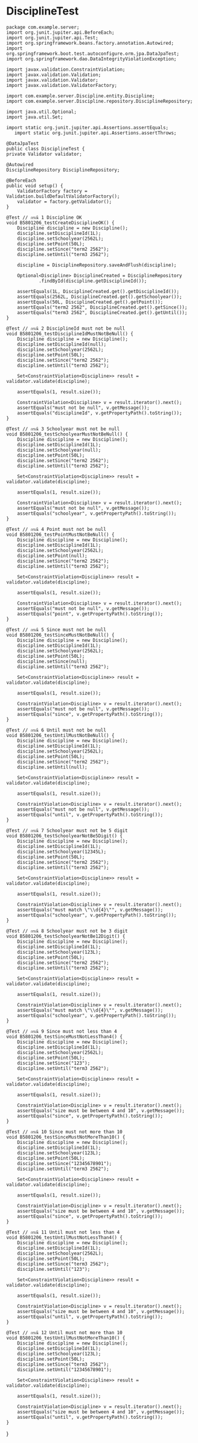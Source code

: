 # DisciplineTest



    package com.example.server;
    import org.junit.jupiter.api.BeforeEach;
    import org.junit.jupiter.api.Test;
    import org.springframework.beans.factory.annotation.Autowired;
    import org.springframework.boot.test.autoconfigure.orm.jpa.DataJpaTest;
    import org.springframework.dao.DataIntegrityViolationException;

    import javax.validation.ConstraintViolation;
    import javax.validation.Validation;
    import javax.validation.Validator;
    import javax.validation.ValidatorFactory;

    import com.example.server.Discipline.entity.Discipline;
    import com.example.server.Discipline.repository.DisciplineRepository;

    import java.util.Optional;
    import java.util.Set;

    import static org.junit.jupiter.api.Assertions.assertEquals;
       import static org.junit.jupiter.api.Assertions.assertThrows;

    @DataJpaTest
    public class DisciplineTest {
    private Validator validator;

    @Autowired
    DisciplineRepository DisciplineRepository;

    @BeforeEach
    public void setup() {
        ValidatorFactory factory = Validation.buildDefaultValidatorFactory();
        validator = factory.getValidator();
    }

    @Test // กรณี 1 Discipline OK
    void B5801206_testCreateDisciplineOK() {
        Discipline discipline = new Discipline();
        discipline.setDisciplineId(1L);
        discipline.setSchoolyear(2562L);
        discipline.setPoint(50L);
        discipline.setSince("term2 2562");
        discipline.setUntil("term3 2562");

        discipline = DisciplineRepository.saveAndFlush(discipline);

        Optional<Discipline> DisciplineCreated = DisciplineRepository
                .findById(discipline.getDisciplineId());

        assertEquals(1L, DisciplineCreated.get().getDisciplineId());
        assertEquals(2562L, DisciplineCreated.get().getSchoolyear());
        assertEquals(50L, DisciplineCreated.get().getPoint());
        assertEquals("term2 2562", DisciplineCreated.get().getSince());
        assertEquals("term3 2562", DisciplineCreated.get().getUntil());
    }

    @Test // กรณี 2 DisciplineId must not be null
    void B5801206_testDisciplineIdMustNotBeNull() {
        Discipline discipline = new Discipline();
        discipline.setDisciplineId(null);
        discipline.setSchoolyear(2562L);
        discipline.setPoint(50L);
        discipline.setSince("term2 2562");
        discipline.setUntil("term3 2562");

        Set<ConstraintViolation<Discipline>> result = validator.validate(discipline);

        assertEquals(1, result.size());

        ConstraintViolation<Discipline> v = result.iterator().next();
        assertEquals("must not be null", v.getMessage());
        assertEquals("disciplineId", v.getPropertyPath().toString());
    }

    @Test // กรณี 3 Schoolyear must not be null
    void B5801206_testSchoolyearMustNotBeNull() {
        Discipline discipline = new Discipline();
        discipline.setDisciplineId(1L);
        discipline.setSchoolyear(null);
        discipline.setPoint(50L);
        discipline.setSince("term2 2562");
        discipline.setUntil("term3 2562");

        Set<ConstraintViolation<Discipline>> result = validator.validate(discipline);

        assertEquals(1, result.size());

        ConstraintViolation<Discipline> v = result.iterator().next();
        assertEquals("must not be null", v.getMessage());
        assertEquals("schoolyear", v.getPropertyPath().toString());
    }

    @Test // กรณี 4 Point must not be null
    void B5801206_testPointMustNotBeNull() {
        Discipline discipline = new Discipline();
        discipline.setDisciplineId(1L);
        discipline.setSchoolyear(2562L);
        discipline.setPoint(null);
        discipline.setSince("term2 2562");
        discipline.setUntil("term3 2562");

        Set<ConstraintViolation<Discipline>> result = validator.validate(discipline);

        assertEquals(1, result.size());

        ConstraintViolation<Discipline> v = result.iterator().next();
        assertEquals("must not be null", v.getMessage());
        assertEquals("point", v.getPropertyPath().toString());
    }

    @Test // กรณี 5 Since must not be null
    void B5801206_testSinceMustNotBeNull() {
        Discipline discipline = new Discipline();
        discipline.setDisciplineId(1L);
        discipline.setSchoolyear(2562L);
        discipline.setPoint(50L);
        discipline.setSince(null);
        discipline.setUntil("term3 2562");

        Set<ConstraintViolation<Discipline>> result = validator.validate(discipline);

        assertEquals(1, result.size());

        ConstraintViolation<Discipline> v = result.iterator().next();
        assertEquals("must not be null", v.getMessage());
        assertEquals("since", v.getPropertyPath().toString());
    }

    @Test // กรณี 6 Until must not be null
    void B5801206_testUntilMustNotBeNull() {
        Discipline discipline = new Discipline();
        discipline.setDisciplineId(1L);
        discipline.setSchoolyear(2562L);
        discipline.setPoint(50L);
        discipline.setSince("term2 2562");
        discipline.setUntil(null);

        Set<ConstraintViolation<Discipline>> result = validator.validate(discipline);

        assertEquals(1, result.size());

        ConstraintViolation<Discipline> v = result.iterator().next();
        assertEquals("must not be null", v.getMessage());
        assertEquals("until", v.getPropertyPath().toString());
    }

    @Test // กรณี 7 Schoolyear must not be 5 digit
    void B5801206_testSchoolyearNotBe5Digit() {
        Discipline discipline = new Discipline();
        discipline.setDisciplineId(1L);
        discipline.setSchoolyear(12345L);
        discipline.setPoint(50L);
        discipline.setSince("term2 2562");
        discipline.setUntil("term3 2562");

        Set<ConstraintViolation<Discipline>> result = validator.validate(discipline);

        assertEquals(1, result.size());

        ConstraintViolation<Discipline> v = result.iterator().next();
        assertEquals("must match \"\\d{4}\"", v.getMessage());
        assertEquals("schoolyear", v.getPropertyPath().toString());
    }

    @Test // กรณี 8 Schoolyear must not be 3 digit
    void B5801206_testSchoolyearNotBe12Digit() {
        Discipline discipline = new Discipline();
        discipline.setDisciplineId(1L);
        discipline.setSchoolyear(123L);
        discipline.setPoint(50L);
        discipline.setSince("term2 2562");
        discipline.setUntil("term3 2562");

        Set<ConstraintViolation<Discipline>> result = validator.validate(discipline);

        assertEquals(1, result.size());

        ConstraintViolation<Discipline> v = result.iterator().next();
        assertEquals("must match \"\\d{4}\"", v.getMessage());
        assertEquals("schoolyear", v.getPropertyPath().toString());
    }

    @Test // กรณี 9 Since must not less than 4
    void B5801206_testSinceMustNotLessThan4() {
        Discipline discipline = new Discipline();
        discipline.setDisciplineId(1L);
        discipline.setSchoolyear(2562L);
        discipline.setPoint(50L);
        discipline.setSince("123");
        discipline.setUntil("term3 2562");

        Set<ConstraintViolation<Discipline>> result = validator.validate(discipline);

        assertEquals(1, result.size());

        ConstraintViolation<Discipline> v = result.iterator().next();
        assertEquals("size must be between 4 and 10", v.getMessage());
        assertEquals("since", v.getPropertyPath().toString());
    }

    @Test // กรณี 10 Since must not more than 10
    void B5801206_testSinceMustNotMoreThan10() {
        Discipline discipline = new Discipline();
        discipline.setDisciplineId(1L);
        discipline.setSchoolyear(123L);
        discipline.setPoint(50L);
        discipline.setSince("12345678901");
        discipline.setUntil("term3 2562");

        Set<ConstraintViolation<Discipline>> result = validator.validate(discipline);

        assertEquals(1, result.size());

        ConstraintViolation<Discipline> v = result.iterator().next();
        assertEquals("size must be between 4 and 10", v.getMessage());
        assertEquals("since", v.getPropertyPath().toString());
    }

    @Test // กรณี 11 Until must not less than 4
    void B5801206_testUntilMustNotLessThan4() {
        Discipline discipline = new Discipline();
        discipline.setDisciplineId(1L);
        discipline.setSchoolyear(2562L);
        discipline.setPoint(50L);
        discipline.setSince("term3 2562");
        discipline.setUntil("123");

        Set<ConstraintViolation<Discipline>> result = validator.validate(discipline);

        assertEquals(1, result.size());

        ConstraintViolation<Discipline> v = result.iterator().next();
        assertEquals("size must be between 4 and 10", v.getMessage());
        assertEquals("until", v.getPropertyPath().toString());
    }

    @Test // กรณี 12 Until must not more than 10
    void B5801206_testUntilMustNotMoreThan10() {
        Discipline discipline = new Discipline();
        discipline.setDisciplineId(1L);
        discipline.setSchoolyear(123L);
        discipline.setPoint(50L);
        discipline.setSince("term3 2562");
        discipline.setUntil("12345678901");

        Set<ConstraintViolation<Discipline>> result = validator.validate(discipline);

        assertEquals(1, result.size());

        ConstraintViolation<Discipline> v = result.iterator().next();
        assertEquals("size must be between 4 and 10", v.getMessage());
        assertEquals("until", v.getPropertyPath().toString());
    }

}

